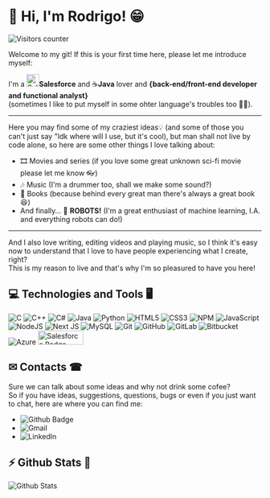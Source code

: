 # 👋 Hi, I'm Rodrigo! 😁

![Visitors counter](https://komarev.com/ghpvc/?username=rclopezbt&color=blueviolet&style=plastic)

Welcome to my git! If this is your first time here, please let me introduce myself:

I'm a <img src="https://emojigraph.org/media/mozilla/cloud_2601-fe0f.png" alt="Salesforce Cloud" width="25"/>**Salesforce** and ☕**Java** lover and **{back-end/front-end developer and functional analyst}**<br/>
(sometimes I like to put myself in some ohter language's troubles too 🤭😵).

---
Here you may find some of my craziest ideas💡 (and some of those you can't just say "Idk where will I use, but it's cool), but man shall not live by code alone, so here are some other things I love talking about:
- 🎞 Movies and series (if you love some great unknown sci-fi movie please let me know 👓)
- 🎶 Music (I'm a drummer too, shall we make some sound?)
- 📖 Books (because behind every great man there's always a great book 😆)
- And finally... 🤖 **ROBOTS!** (I'm a great enthusiast of machine learning, I.A. and everything robots can do!)
---

And I also love writing, editing videos and playing music, so I think it's easy now to understand that I love to have people experiencing what I create, right?
<br/>This is my reason to live and that's why I'm so pleasured to have you here!


## 💻 Technologies and Tools 🖥 ##
![C](https://img.shields.io/badge/c-%2300599C.svg?style=for-the-badge&logo=c&logoColor=white)
![C++](https://img.shields.io/badge/c++-%2300599C.svg?style=for-the-badge&logo=c%2B%2B&logoColor=white)
![C#](https://img.shields.io/badge/c%23-%23239120.svg?style=for-the-badge&logo=c-sharp&logoColor=white)
![Java](https://img.shields.io/badge/java-%23ED8B00.svg?style=for-the-badge&logo=java&logoColor=white)
![Python](https://img.shields.io/badge/python-3670A0?style=for-the-badge&logo=python&logoColor=ffdd54)
![HTML5](https://img.shields.io/badge/html5-%23E34F26.svg?style=for-the-badge&logo=html5&logoColor=white)
![CSS3](https://img.shields.io/badge/css3-%231572B6.svg?style=for-the-badge&logo=css3&logoColor=white)
![NPM](https://img.shields.io/badge/NPM-%23000000.svg?style=for-the-badge&logo=npm&logoColor=white)
![JavaScript](https://img.shields.io/badge/javascript-%23323330.svg?style=for-the-badge&logo=javascript&logoColor=%23F7DF1E)
![NodeJS](https://img.shields.io/badge/node.js-6DA55F?style=for-the-badge&logo=node.js&logoColor=white)
![Next JS](https://img.shields.io/badge/Next-black?style=for-the-badge&logo=next.js&logoColor=white)
![MySQL](https://img.shields.io/badge/mysql-%2300f.svg?style=for-the-badge&logo=mysql&logoColor=white)
![Git](https://img.shields.io/badge/git-%23F05033.svg?style=for-the-badge&logo=git&logoColor=white)
![GitHub](https://img.shields.io/badge/github-%23121011.svg?style=for-the-badge&logo=github&logoColor=white)
![GitLab](https://img.shields.io/badge/gitlab-%23181717.svg?style=for-the-badge&logo=gitlab&logoColor=white)
![Bitbucket](https://img.shields.io/badge/bitbucket-%230047B3.svg?style=for-the-badge&logo=bitbucket&logoColor=white)
![Azure](https://img.shields.io/badge/azure-%230072C6.svg?style=for-the-badge&logo=azure-devops&logoColor=white)
<img src="https://www.linkpicture.com/q/logo_salesforce-1_1.png" alt="Salesforce Badge" width="90" height="28"/>


## ✉ Contacts ☎ ##
Sure we can talk about some ideas and why not drink some cofee?<br/>
So if you have ideas, suggestions, questions, bugs or even if you just want to chat, here are where you can find me:

- ![Github Badge](https://img.shields.io/badge/-Github-000?style=flat-square&logo=Github&logoColor=white&link=https://github.com/rclopezbt)
- ![Gmail](https://img.shields.io/badge/Gmail-D14836?style=for-the-badge&logo=gmail&logoColor=white&link=mailto:rodrigocriscuololopez@gmail.com)
- ![LinkedIn](https://img.shields.io/badge/linkedin-%230077B5.svg?style=for-the-badge&logo=linkedin&logoColor=white&link=https://www.linkedin.com/in/rodrigo-c-lopez/)


## ⚡ Github Stats 🚀 ##
![Github Stats](https://github-readme-stats.vercel.app/api?username=rclopezbt)
